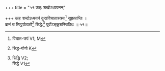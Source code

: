 +++
title = "५१ ऊहः शब्दोऽध्ययनन्"

+++
ऊहः शब्दोऽध्ययनं दुःखविघातास्त्रयः[^1] सुहृत्प्राप्तिः ।  
दानं च सिद्धयोऽष्टौ[^2] सिद्धेः[^3] पूर्वोऽङ्कुशस्त्रिविधः ॥ ५१॥  
  
[^1]: विघात-त्रयं V1, M
[^2]: सिद्ध-योगो K
[^3]: सिद्धि V2;  
सिद्धे V1  
